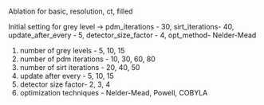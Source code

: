 ####
Ablation for basic, resolution, ct, filled


Initial setting for grey level -> pdm_iterations - 30, sirt_iterations- 40, update_after_every - 5, detector_size_factor - 4, opt_method- Nelder-Mead 


1. number of grey levels - 5, 10, 15
2. number of pdm iterations - 10, 30, 60, 80
3. number of sirt iterations - 20, 40, 50
4. update after every - 5, 10, 15
5. detector size factor- 2, 3, 4 
6. optimization techniques - Nelder-Mead, Powell, COBYLA
